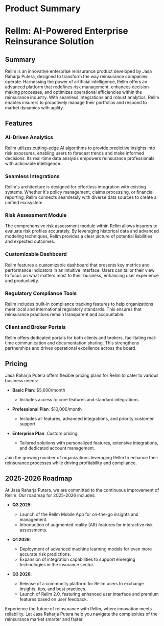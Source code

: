 # Product Summary

# Rellm: AI-Powered Enterprise Reinsurance Solution

## Summary

Rellm is an innovative enterprise reinsurance product developed by Jasa Raharja Putera, designed to transform the way reinsurance companies operate. Harnessing the power of artificial intelligence, Rellm offers an advanced platform that redefines risk management, enhances decision-making processes, and optimizes operational efficiencies within the reinsurance industry. With seamless integrations and robust analytics, Rellm enables insurers to proactively manage their portfolios and respond to market dynamics with agility.

## Features

### AI-Driven Analytics
Rellm utilizes cutting-edge AI algorithms to provide predictive insights into risk exposures, enabling users to forecast trends and make informed decisions. Its real-time data analysis empowers reinsurance professionals with actionable intelligence.

### Seamless Integrations
Rellm's architecture is designed for effortless integration with existing systems. Whether it's policy management, claims processing, or financial reporting, Rellm connects seamlessly with diverse data sources to create a unified ecosystem.

### Risk Assessment Module
The comprehensive risk assessment module within Rellm allows insurers to evaluate risk profiles accurately. By leveraging historical data and advanced modeling techniques, Rellm provides a clear picture of potential liabilities and expected outcomes.

### Customizable Dashboard
Rellm features a customizable dashboard that presents key metrics and performance indicators in an intuitive interface. Users can tailor their view to focus on what matters most to their business, enhancing user experience and productivity.

### Regulatory Compliance Tools
Rellm includes built-in compliance tracking features to help organizations meet local and international regulatory standards. This ensures that reinsurance practices remain transparent and accountable.

### Client and Broker Portals
Rellm offers dedicated portals for both clients and brokers, facilitating real-time communication and documentation sharing. This strengthens partnerships and drives operational excellence across the board.

## Pricing

Jasa Raharja Putera offers flexible pricing plans for Rellm to cater to various business needs:

- **Basic Plan**: $5,000/month
  - Includes access to core features and standard integrations.
  
- **Professional Plan**: $10,000/month
  - Includes all features, advanced integrations, and priority customer support.
  
- **Enterprise Plan**: Custom pricing
  - Tailored solutions with personalized features, extensive integrations, and dedicated account management.

Join the growing number of organizations leveraging Rellm to enhance their reinsurance processes while driving profitability and compliance. 

## 2025-2026 Roadmap

At Jasa Raharja Putera, we are committed to the continuous improvement of Rellm. Our roadmap for 2025-2026 includes:

- **Q3 2025**: 
  - Launch of the Rellm Mobile App for on-the-go insights and management.
  - Introduction of augmented reality (AR) features for interactive risk assessments.

- **Q1 2026**: 
  - Deployment of advanced machine learning models for even more accurate risk predictions.
  - Expansion of integration capabilities to support emerging technologies in the insurance sector.

- **Q3 2026**: 
  - Release of a community platform for Rellm users to exchange insights, tips, and best practices.
  - Launch of Rellm 2.0, featuring enhanced user interface and premium features based on user feedback.

Experience the future of reinsurance with Rellm, where innovation meets reliability. Let Jasa Raharja Putera help you navigate the complexities of the reinsurance market smarter and faster.